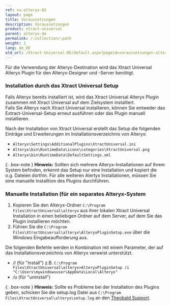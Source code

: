 ```yaml
---
ref: xu-alteryx-01
layout: page
title: Voraussetzungen
description: Voraussetzungen
product: xtract-universal
parent: alteryx-de
permalink: /:collection/:path
weight: 1
lang: de_DE
old_url: /Xtract-Universal-DE/default.aspx?pageid=voraussetzungen-alteryx-de
---
```


Für die Verwendung der Alteryx-Destination wird das Xtract Universal Alteryx Plugin für den Alteryx-Designer und -Server benötigt. 

### Installation durch das Xtract Universal Setup

Falls Alteryx bereits installiert ist, wird das Xtract Universal Alteryx Plugin zusammen mit Xtract Universal auf dem Zielsystem installiert. <br>
Falls Sie Alteryx nach Xtract Universal installieren, können Sie entweder das Extract-Universal-Setup erneut ausführen oder das Plugin manuell installieren.

Nach der Installation von Xtract Universal erstellt das Setup die folgenden Einträge und Erweiterungen im Installationsverzeichnis von Alteryx:
- `Alteryx\Settings\AdditionalPlugins\XtractUniversal.ini`
- `Alteryx\bin\RuntimeData\icons\categories\XtractUniversal.png`
- `Alteryx\bin\RuntimeData\DefaultSettings.xml`

{: .box-note }
**Hinweis:** Sollten sich mehrere Alteryx-Installationen auf Ihrem System befinden, erkennt das Setup nur eine Installation und kopiert die o.g. Dateien dorthin.
Für alle weiteren Alertyx Installationen, müssen Sie eine manuelle Installtion des Plugins durchführen.

### Manuelle Installation (für ein separates Alteryx-System

1. Kopieren Sie den Alteryx-Ordner `C:\Program Files\XtractUniversal\alteryx` aus ihrer lokalen Xtract Universal Installation in einen beliebigen Ordner auf dem Server, auf dem Sie das Plugin installieren möchten. 
2. Führen Sie die `C:\Program Files\XtractUniversal\alteryx\AlteryxPluginSetup.exe` über die Windows Eingabeaufforderung aus. 

Die folgenden Befehle werden in Kombination mit einem Parameter, der auf das Installationsverzeichnis von Alteryx verweist unterstützt. 
- */i* (für "install") z.B. `C:\Program Files\XtractUniversal\alteryx>AlteryxPluginSetup /i "C:\Users\mywindowsuser\AppData\Local\Alteryx"`
- */u* (für "uninstall")

{: .box-note }
**Hinweis:** Sollte es Probleme bei der Installation des Plugins geben, schicken Sie die setup.log Datei aus `C:\Program Files\XtractUniversal\alteryx\setup.log` an den [Theobald Support](mailto:support@theobald-software.com).